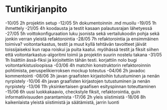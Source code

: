 Tuntikirjanpito
===============
-10/05 2h projektin setup
-12/05 5h dokumentoinnin .md muoilu
-19/05 1h ihmettely
-21/05 4h koodausta ja testit kasaan palautusrajan lähetyessä
-27/05 5h voittokonfiguraation luku jsonista sekä vertailukoodin pohja sekä jonkin verran yleistä refaktorointia
-28/05 7h refaktorointia ja ensimmäinen toimiva? voitontarkastus, testit ja muut kyllä tehtävän tavoitteet jäivät toissijaiseksi kun rapa roiskui ja puita kaatui. myöhässä testit ja fiksit siihen että voitontarkastus-algoritmi toimii ja projektin suurin nostelu takana
-31/05 1h lisättiin ässä-fiksi ja kirjoitettiin tähän testi. korjattiin nolo bugi voitontarkistusloopissa
-03/06 4h matchin konstruktorin refaktoroinnin pohtimista, peruspelikierroksen mockup toteutus
-04/06 2h javadoc kommentointi
-08/06 3h javan graafisten kirjastoihin tutustuminen ja nenän nyrpistely
-10/06 4h javan graafisten kirjastojen tutustuminen ja nenän nyrpistely
-13/06 11h yksinkertaisen graafisen esityspinnan toteuttaminen
-15/06 6h uusi luokkakaavio, checkstyle fiksit, refaktorointia, guin informatiivisuuden parantamista
-17/06 2h yleis siistimistä
-18/06 8h kaikenlaista yleistä siistimistä ja säätämistä, jarrin luonti
